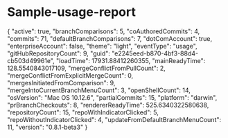 # Sample-usage-report
{   "active": true,   "branchComparisons": 5,   "coAuthoredCommits": 4,   "commits": 71,   "defaultBranchComparisons": 7,   "dotComAccount": true,   "enterpriseAccount": false,   "theme": "light",   "eventType": "usage",   "gitHubRepositoryCount": 9,   "guid": "e2245eed-b870-4bf3-88d4-cb503d49961e",   "loadTime": 17931.88412260355,   "mainReadyTime": 128.5540843017109,   "mergeConflictFromPullCount": 2,   "mergeConflictFromExplicitMergeCount": 0,   "mergesInitiatedFromComparison": 9,   "mergeIntoCurrentBranchMenuCount": 3,   "openShellCount": 14,   "osVersion": "Mac OS 10.12.6",   "partialCommits": 15,   "platform": "darwin",   "prBranchCheckouts": 8,   "rendererReadyTime": 525.6340322580638,   "repositoryCount": 15,   "repoWithIndicatorClicked": 5,   "repoWithoutIndicatorClicked": 4,   "updateFromDefaultBranchMenuCount": 11,   "version": "0.8.1-beta3" }

